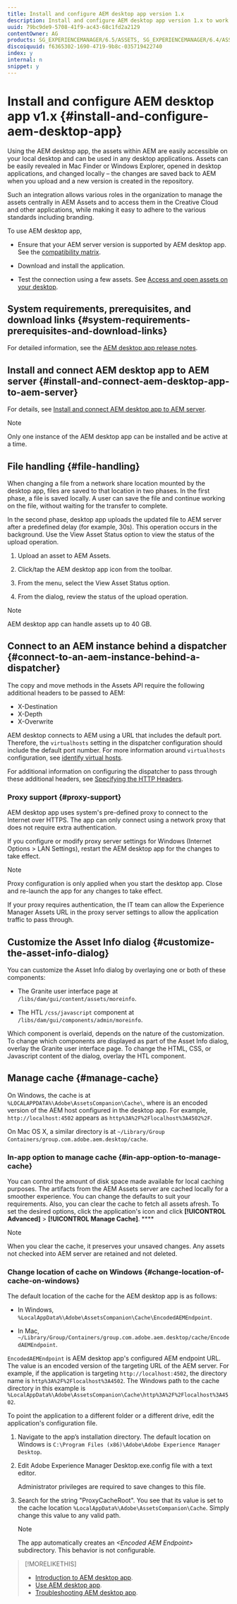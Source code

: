 ```yaml
---
title: Install and configure AEM desktop app version 1.x
description: Install and configure AEM desktop app version 1.x to work with AEM Assets servers and map the assets to mount as a drive on your desktop.
uuid: 79bc9de9-5708-41f9-ac43-68c1fd2a2129
contentOwner: AG
products: SG_EXPERIENCEMANAGER/6.5/ASSETS, SG_EXPERIENCEMANAGER/6.4/ASSETS,SG_EXPERIENCEMANAGER/6.3/ASSETS
discoiquuid: f6365302-1690-4719-9b8c-035719422740
index: y
internal: n
snippet: y
---
```


# Install and configure AEM desktop app v1.x {#install-and-configure-aem-desktop-app}

Using the AEM desktop app, the assets within AEM are easily accessible on your local desktop and can be used in any desktop applications. Assets can be easily revealed in Mac Finder or Windows Explorer, opened in desktop applications, and changed locally – the changes are saved back to AEM when you upload and a new version is created in the repository.

Such an integration allows various roles in the organization to manage the assets centrally in AEM Assets and to access them in the Creative Cloud and other applications, while making it easy to adhere to the various standards including branding.

To use AEM desktop app,

* Ensure that your AEM server version is supported by AEM desktop app. See the [compatibility matrix](release-notes-of-v1.md#compatibilitymatrix).

* Download and install the application.

* Test the connection using a few assets. See [Access and open assets on your desktop](use-app-v1.md#openondesktop).

## System requirements, prerequisites, and download links {#system-requirements-prerequisites-and-download-links}

For detailed information, see the [AEM desktop app release notes](release-notes-of-v1.md).

## Install and connect AEM desktop app to AEM server {#install-and-connect-aem-desktop-app-to-aem-server}

For details, see [Install and connect AEM desktop app to AEM server](use-app-v1.md#installandconnect).

>[!NOTE]
>
>Only one instance of the AEM desktop app can be installed and be active at a time.

## File handling {#file-handling}

When changing a file from a network share location mounted by the desktop app, files are saved to that location in two phases. In the first phase, a file is saved locally. A user can save the file and continue working on the file, without waiting for the transfer to complete.

In the second phase, desktop app uploads the updated file to AEM server after a predefined delay (for example, 30s). This operation occurs in the background. Use the View Asset Status option to view the status of the upload operation.

1. Upload an asset to AEM Assets.

1. Click/tap the AEM desktop app icon from the toolbar.

1. From the menu, select the View Asset Status option.

1. From the dialog, review the status of the upload operation.

>[!NOTE]
>
>AEM desktop app can handle assets up to 40 GB.

## Connect to an AEM instance behind a dispatcher {#connect-to-an-aem-instance-behind-a-dispatcher}

The copy and move methods in the Assets API require the following additional headers to be passed to AEM:

* X-Destination
* X-Depth
* X-Overwrite

AEM desktop connects to AEM using a URL that includes the default port. Therefore, the `virtualhosts` setting in the dispatcher configuration should include the default port number. For more information around `virtualhosts` configuration, see [identify virtual hosts](https://docs.adobe.com/content/help/en/experience-manager-dispatcher/using/configuring/dispatcher-configuration.html#identifying-virtual-hosts-virtualhosts).

For additional information on configuring the dispatcher to pass through these additional headers, see [Specifying the HTTP Headers](https://docs.adobe.com/content/help/en/experience-manager-dispatcher/using/configuring/dispatcher-configuration.html#specifying-the-http-headers-to-pass-through-clientheaders).

### Proxy support {#proxy-support}

AEM desktop app uses system's pre-defined proxy to connect to the Internet over HTTPS. The app can only connect using a network proxy that does not require extra authentication.

If you configure or modify proxy server settings for Windows (Internet Options &gt; LAN Settings), restart the AEM desktop app for the changes to take effect.

>[!NOTE]
>
>Proxy configuration is only applied when you start the desktop app. Close and re-launch the app for any changes to take effect.

If your proxy requires authentication, the IT team can allow the Experience Manager Assets URL in the proxy server settings to allow the application traffic to pass through.

## Customize the Asset Info dialog {#customize-the-asset-info-dialog}

You can customize the Asset Info dialog by overlaying one or both of these components:

* The Granite user interface page at `/libs/dam/gui/content/assets/moreinfo`.

* The HTL `/css/javascript` component at `/libs/dam/gui/components/admin/moreinfo`.

Which component is overlaid, depends on the nature of the customization. To change which components are displayed as part of the Asset Info dialog, overlay the Granite user interface page. To change the HTML, CSS, or Javascript content of the dialog, overlay the HTL component.

## Manage cache {#manage-cache}

On Windows, the cache is at `%LOCALAPPDATA%\Adobe\AssetsCompanion\Cache\`, where is an encoded version of the AEM host configured in the desktop app. For example, `http://localhost:4502` appears as `http%3A%2F%2Flocalhost%3A4502%2F`.

On Mac OS X, a similar directory is at `~/Library/Group Containers/group.com.adobe.aem.desktop/cache`.

### In-app option to manage cache {#in-app-option-to-manage-cache}

You can control the amount of disk space made available for local caching purposes. The artifacts from the AEM Assets server are cached locally for a smoother experience. You can change the defaults to suit your requirements. Also, you can clear the cache to fetch all assets afresh. To set the desired options, click the application's icon and click **[!UICONTROL Advanced]** > **[!UICONTROL Manage Cache]**. ****

>[!NOTE]
>
>When you clear the cache, it preserves your unsaved changes. Any assets not checked into AEM server are retained and not deleted.

### Change location of cache on Windows {#change-location-of-cache-on-windows}

The default location of the cache for the AEM desktop app is as follows:

* In Windows, `%LocalAppData%\Adobe\AssetsCompanion\Cache\EncodedAEMEndpoint`.

* In Mac, `~/Library/Group/Containers/group.com.adobe.aem.desktop/cache/EncodedAEMEndpoint`.

`EncodedAEMEndpoint` is AEM desktop app's configured AEM endpoint URL. The value is an encoded version of the targeting URL of the AEM server. For example, if the application is targeting `http://localhost:4502`, the directory name is `http%3A%2F%2Flocalhost%3A4502`. The Windows path to the cache directory in this example is `%LocalAppData%\Adobe\AssetsCompanion\Cache\http%3A%2F%2Flocalhost%3A4502`.

To point the application to a different folder or a different drive, edit the application's configuration file.

1. Navigate to the app’s installation directory. The default location on Windows is `C:\Program Files (x86)\Adobe\Adobe Experience Manager Desktop`.

1. Edit Adobe Experience Manager Desktop.exe.config file with a text editor.

   Administrator privileges are required to save changes to this file.

1. Search for the string "ProxyCacheRoot". You see that its value is set to the cache location `%LocalAppData%\Adobe\AssetsCompanion\Cache`. Simply change this value to any valid path.

   >[!NOTE]
   >
   >The app automatically creates an *&lt;Encoded AEM Endpoint&gt;* subdirectory. This behavior is not configurable.

>[!MORELIKETHIS]
>
>* [Introduction to AEM desktop app](https://docs.adobe.com/content/help/en/experience-manager-learn/assets/creative-workflows/aem-desktop-app.html).
>* [Use AEM desktop app](use-app-v1.md).
>* [Troubleshooting AEM desktop app](troubleshoot-app-v1.md).
